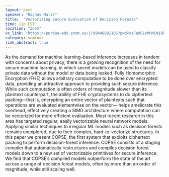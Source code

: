 ```yaml
---
layout: post
speaker: "Raghav Malik"
title:  "Vectorizing Secure Evaluation of Decision Forests"
time: 12p EST
location: "Zoom"
vc_link: "https://purdue-edu.zoom.us/j/99448091185?pwd=VzFadG1xMHNCNjBkdFFmNnhxNXZFUT09"
category: seminar
link_abstract: true
---
```

As the demand for machine learning–based inference increases in tandem with concerns about privacy, there is a growing recognition of the need for secure machine learning, in which secret models can be used to classify private data without the model or data being leaked. Fully Homomorphic Encryption (FHE) allows arbitrary computation to be done over encrypted data, providing an attractive approach to providing such secure inference. While such computation is often orders of magnitude slower than its plaintext counterpart, the ability of FHE cryptosystems to do ciphertext packing—that is, encrypting an entire vector of plaintexts such that operations are evaluated elementwise on the vector— helps ameliorate this overhead, effectively creating a SIMD architecture where computation can be vectorized for more efficient evaluation. Most recent research in this area has targeted regular, easily vectorizable neural network models. Applying similar techniques to irregular ML models such as decision forests remains unexplored, due to their complex, hard-to-vectorize structures. In this paper we present COPSE, the first system that exploits ciphertext packing to perform decision-forest inference. COPSE consists of a staging compiler that automatically restructures and compiles decision forest models down to a new set of vectorizable primitives for secure inference. We find that COPSE’s compiled models outperform the state of the art across a range of decision forest models, often by more than an order of magnitude, while still scaling well.
